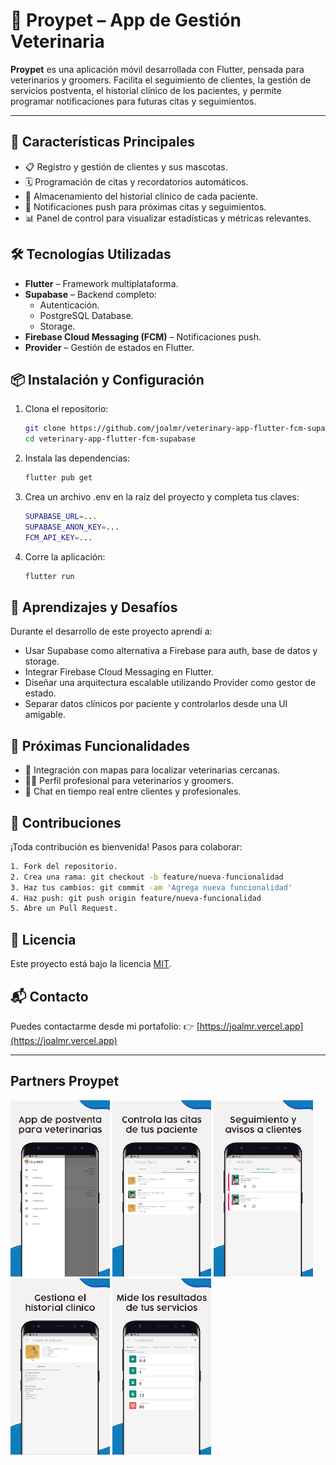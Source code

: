 # 🐾 Proypet – App de Gestión Veterinaria

**Proypet** es una aplicación móvil desarrollada con Flutter, pensada para veterinarios y groomers. Facilita el seguimiento de clientes, la gestión de servicios postventa, el historial clínico de los pacientes, y permite programar notificaciones para futuras citas y seguimientos.

---

## 🚀 Características Principales

- 📋 Registro y gestión de clientes y sus mascotas.
- 🗓️ Programación de citas y recordatorios automáticos.
- 🧾 Almacenamiento del historial clínico de cada paciente.
- 🔔 Notificaciones push para próximas citas y seguimientos.
- 📊 Panel de control para visualizar estadísticas y métricas relevantes.

## 🛠️ Tecnologías Utilizadas

- **Flutter** – Framework multiplataforma.
- **Supabase** – Backend completo:
  - Autenticación.
  - PostgreSQL Database.
  - Storage.
- **Firebase Cloud Messaging (FCM)** – Notificaciones push.
- **Provider** – Gestión de estados en Flutter.

## 📦 Instalación y Configuración

1. Clona el repositorio:

   ```bash
   git clone https://github.com/joalmr/veterinary-app-flutter-fcm-supabase.git
   cd veterinary-app-flutter-fcm-supabase
   ```

2. Instala las dependencias:

   ```bash
   flutter pub get
   ```

3. Crea un archivo .env en la raíz del proyecto y completa tus claves:

   ```bash
   SUPABASE_URL=...
   SUPABASE_ANON_KEY=...
   FCM_API_KEY=...
   ```

4. Corre la aplicación:

   ```bash
   flutter run
   ```

## 🧠 Aprendizajes y Desafíos
Durante el desarrollo de este proyecto aprendí a:
- Usar Supabase como alternativa a Firebase para auth, base de datos y storage.
- Integrar Firebase Cloud Messaging en Flutter.
- Diseñar una arquitectura escalable utilizando Provider como gestor de estado.
- Separar datos clínicos por paciente y controlarlos desde una UI amigable.

## 🔮 Próximas Funcionalidades
- 📍 Integración con mapas para localizar veterinarias cercanas.
- 🧑‍⚕️ Perfil profesional para veterinarios y groomers.
- 💬 Chat en tiempo real entre clientes y profesionales.

## 🤝 Contribuciones
¡Toda contribución es bienvenida!
Pasos para colaborar:
   ```bash
   1. Fork del repositorio.
   2. Crea una rama: git checkout -b feature/nueva-funcionalidad
   3. Haz tus cambios: git commit -am 'Agrega nueva funcionalidad'
   4. Haz push: git push origin feature/nueva-funcionalidad
   5. Abre un Pull Request.
   ```

## 📄 Licencia
Este proyecto está bajo la licencia [MIT](#).

## 📬 Contacto
Puedes contactarme desde mi portafolio:
👉 [https://joalmr.vercel.app](https://joalmr.vercel.app)

---

## Partners Proypet

<img src="./assets/1.png" 
alt="Proypet Partners" 
width="auto" 
height="282" 
/>
<img src="./assets/2.png" 
alt="Proypet Partners" 
width="auto" 
height="282" 
/>
<img src="./assets/3.png" 
alt="Proypet Partners" 
width="auto" 
height="282" 
/>
<img src="./assets/4.png" 
alt="Proypet Partners" 
width="auto" 
height="282" 
/>
<img src="./assets/5.png" 
alt="Proypet Partners" 
width="auto" 
height="282" 
/>
